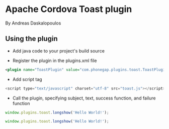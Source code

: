 # Apache Cordova Toast plugin
By Andreas Daskalopoulos

## Using the plugin

* Add java code to your project's build source

* Register the plugin in the plugins.xml file

```xml
<plugin name="ToastPlugin" value="com.phonegap.plugins.toast.ToastPlugin"/>
```

* Add script tag 

```javascript
<script type="text/javascript" charset="utf-8" src="toast.js"></script>  
```

* Call the plugin, specifying subject, text, success function, and failure function

```javascript
window.plugins.toast.longshow('Hello World!');

window.plugins.toast.longshow('Hello World!');
```


